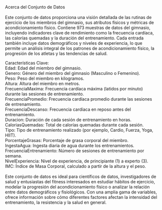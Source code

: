 Acerca del Conjunto de Datos<br><br>
Este conjunto de datos proporciona una visión detallada de las rutinas de ejercicio de los miembros del gimnasio, sus atributos físicos y métricas de acondicionamiento físico. Contiene 973 muestras de datos del gimnasio, incluyendo indicadores clave de rendimiento como la frecuencia cardíaca, las calorías quemadas y la duración del entrenamiento. Cada entrada también incluye datos demográficos y niveles de experiencia, lo que permite un análisis integral de los patrones de acondicionamiento físico, la progresión de los atletas y las tendencias de salud.

Características Clave:
<br>Edad: Edad del miembro del gimnasio.
<br>Genero: Género del miembro del gimnasio (Masculino o Femenino).
<br>Peso: Peso del miembro en kilogramos.
<br>Altura: Altura del miembro en metros.
<br>FrecuenciaMaxima: Frecuencia cardíaca máxima (latidos por minuto) durante las sesiones de entrenamiento.
<br>FrecuenciaPromedio: Frecuencia cardíaca promedio durante las sesiones de entrenamiento.
<br>FrecuenciaDescanso: Frecuencia cardíaca en reposo antes del entrenamiento.
<br>Duracion: Duración de cada sesión de entrenamiento en horas.
<br>CaloriasQuemadas: Total de calorías quemadas durante cada sesión.
<br>Tipo: Tipo de entrenamiento realizado (por ejemplo, Cardio, Fuerza, Yoga, HIIT).
<br>PorcentajeGrasas: Porcentaje de grasa corporal del miembro.
<br>IngestaAgua: Ingesta diaria de agua durante los entrenamientos.
<br>FrecuenciaEntrenamiento: Número de sesiones de entrenamiento por semana.
<br>NivelExperiencia: Nivel de experiencia, de principiante (1) a experto (3).
<br>IMC: Índice de Masa Corporal, calculado a partir de la altura y el peso.
<br><br>Este conjunto de datos es ideal para científicos de datos, investigadores de salud y entusiastas del fitness interesados en estudiar hábitos de ejercicio, modelar la progresión del acondicionamiento físico o analizar la relación entre datos demográficos y fisiológicos. Con una amplia gama de variables, ofrece información sobre cómo diferentes factores afectan la intensidad del entrenamiento, la resistencia y la salud en general.
